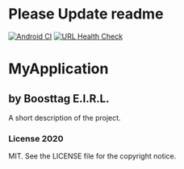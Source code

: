 # Please Update readme
[![Android CI](https://github.com/contactBoostTag/MyApplication/workflows/Android%20CI/badge.svg)](https://github.com/contactBoostTag/MyApplication/actions?query=workflow%3A%22Android+CI%22)
[![URL Health Check](https://github.com/contactBoostTag/MyApplication/workflows/URL%20Health%20Check/badge.svg)](https://github.com/contactBoostTag/MyApplication/actions?query=workflow%3A%22URL+Health+Check%22)
# MyApplication
## by Boosttag E.I.R.L.

A short description of the project.

### License 2020

MIT. See the LICENSE file for the copyright notice.
